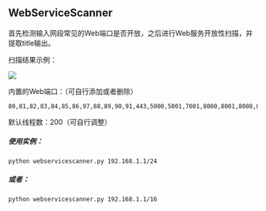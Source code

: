 ## WebServiceScanner

首先检测输入网段常见的Web端口是否开放，之后进行Web服务开放性扫描，并提取title输出。



扫描结果示例：

![](https://raw.githubusercontent.com/aedoo/WebServiceScanner/master/results.png)



内置的Web端口：（可自行添加或者删除）

```
80,81,82,83,84,85,86,97,88,89,90,91,443,5000,5001,7001,8000,8001,8008,8009,8080,8081,8088,8089,8443,8888,9000,9001,9090,10001,10010
```

默认线程数：200（可自行调整）



##### 使用实例：

`python webservicescanner.py 192.168.1.1/24`

##### 或者：

`python webservicescanner.py 192.168.1.1/16`

